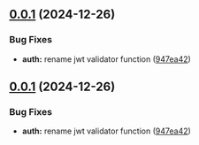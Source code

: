 ## [0.0.1](https://github.com/Ivanhahanov/kube-four-eyes/compare/v0.0.0...v0.0.1) (2024-12-26)


### Bug Fixes

* **auth:** rename jwt validator function ([947ea42](https://github.com/Ivanhahanov/kube-four-eyes/commit/947ea4225e41e91b56156f40c43e1b77fb38a7a0))

## [0.0.1](https://github.com/Ivanhahanov/kube-four-eyes/compare/v0.0.0...v0.0.1) (2024-12-26)


### Bug Fixes

* **auth:** rename jwt validator function ([947ea42](https://github.com/Ivanhahanov/kube-four-eyes/commit/947ea4225e41e91b56156f40c43e1b77fb38a7a0))
